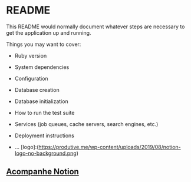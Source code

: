 # README

This README would normally document whatever steps are necessary to get the
application up and running.

Things you may want to cover:

* Ruby version

* System dependencies

* Configuration

* Database creation

* Database initialization

* How to run the test suite

* Services (job queues, cache servers, search engines, etc.)

* Deployment instructions

* ...
[logo]:(https://produtive.me/wp-content/uploads/2019/08/notion-logo-no-background.png)
## [Acompanhe Notion](https://www.notion.so/Projeto-final-Etapa-1-Turma-5-e38bb1fed5b74cb5b4a16bacd3645071) 